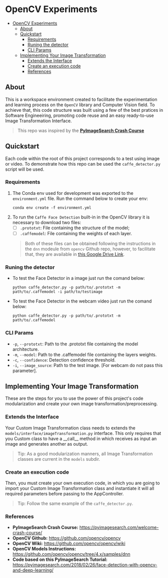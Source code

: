 # OpenCV Experiments

- [OpenCV Experiments](#opencv-experiments)
  - [About](#about)
  - [Quickstart](#quickstart)
    - [Requirements](#requirements)
    - [Runing the detector](#runing-the-detector)
    - [CLI Params](#cli-params)
  - [Implementing Your Image Transformation](#implementing-your-image-transformation)
    - [Extends the Interface](#extends-the-interface)
    - [Create an execution code](#create-an-execution-code)
    - [References](#references)

## About
This is a workspace environment created to facilitate the experimentation and learning process on the `OpenCV` library and Computer Vision field. To achieve that, this code structure was built using a few of the best pratices in Software Engineeiring, promoting code reuse and an easy ready-to-use Image Transformation Interface.
> This repo was inspired by the [**PyImageSearch Crash Course**](#references)

## Quickstart
Each code within the root of this project corresponds to a test using image or video. To demonstrate how this repo can be used the `caffe_detector.py` script will be used.

### Requirements
1. The Conda env used for development was exported to the `environment.yml` file. Run the command below to create your env:
    ```
    conda env create -f environment.yml
    ```
2. To run the `Caffe Face Detection` built-in in the OpenCV library it is necessary to download two files:
   - [ ] `.prototxt`: File containing the structure of the model;
   - [ ] `.caffemodel`: File containing the weights of each layer.
   > Both of these files can be obtained following the instructions in the `dnn` modeule from `opencv` Github repo, however, to facilitate that, they are available in [this Google Drive Link](https://drive.google.com/drive/folders/1DdP-3rQfoNYBIjjyZM02oGKwvU5XbPQC?usp=sharing).

### Runing the detector
- To test the Face Detector in a image just run the comand below:
    ```
    python caffe_detector.py -p path/to/.prototxt -m path/to/.caffemodel -i path/to/testimage
    ```
- To test the Face Detector in the webcam video just run the comand below:
    ```
    python caffe_detector.py -p path/to/.prototxt -m path/to/.caffemodel
    ```

### CLI Params
- `-p`, `--prototxt`: Path to the .prototxt file containing the model architecture.
- `-m`, `--model`: Path to the .caffemodel file containing the layers weights.
- `-c`, `--confidence`: Detection confidence threshold.
- `-i`, `--image_source`: Path to the test image. [For webcam do not pass this parameter].

## Implementing Your Image Transformation
These are the steps for you to use the power of this project's code modularization and create your own image transformation/preprocessing.

### Extends the Interface
Your Custom Image Transformation class needs to extends the `models/interface/imageTransformation.py` interface. This only requires that you Custom class to have a \_\_call__ method in which receives as input an image and generates another as output.
> Tip: As a good modularization manners, all Image Transformation classes are current in the `models` subdir.

### Create an execution code
Then, you must create your own execution code, in which you are going to import your Custom Image Transformation class and instantiate it will all required parameters before passing to the AppController.
> Tip: Follow the same example of the `caffe_detector.py`.

### References
- **PyImageSearch Crash Course:** https://pyimagesearch.com/welcome-crash-course/
- **OpenCV Github:** https://github.com/opencv/opencv
- **OpenCV Wiki:** https://github.com/opencv/opencv/wiki
- **OpenCV Models Instructions:** https://github.com/opencv/opencv/tree/4.x/samples/dnn
- **Code based on this PyImageSearch Tutorial:** https://pyimagesearch.com/2018/02/26/face-detection-with-opencv-and-deep-learning/

